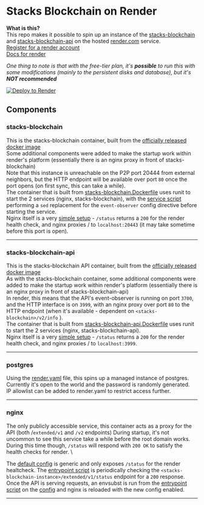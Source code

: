 # Stacks Blockchain on Render

**What is this?**\
This repo makes it possible to spin up an instance of the [stacks-blockchain](https://github.com/blockstack/stacks-blockchain) and [stacks-blockchain-api](https://github.com/hirosystems/stacks-blockchain-api) on the hosted [render.com](https://render.com) service. \
[Register for a render account](https://dashboard.render.com/register) \
[Docs for render](https://render.com/docs)


*One thing to note is that with the free-tier plan, it's **possible** to run this with some modifications (mainly to the persistent disks and database), but it's **NOT recommended***

[![Deploy to Render](https://render.com/images/deploy-to-render-button.svg)](https://render.com/deploy?repo=https://github.com/wileyj/render-stacks&branch=mocknet)


## Components
### stacks-blockchain
This is the stacks-blockchain container, built from the [officially released docker image](https://hub.docker.com/r/blockstack/stacks-blockchain/tags) \
Some additional components were added to make the startup work within render's platform (essentially there is an nginx proxy in front of stacks-blockchain) \
Note that this instance is unreachable on the P2P port 20444 from external neighbors, but the HTTP endpoint will be available over port `80` once the port opens (on first sync, this can take a while). \
The container that is built from [stacks-blockchain.Dockerfile](./stacks-blockchain.Dockerfile) uses runit to start the 2 services (nginx, stacks-blockchain), with the [service script](./unit-files/run/stacks-blockchain) performing a `sed` replacement for the `event-observer` config directive before starting the service. \
Nginx itself is a very [simple setup](./configs/nginx-stacks.conf) - `/status` returns a `200` for the render health check, and nginx proxies / to `localhost:20443` (it may take sometime before this port is open).

---

### stacks-blockchain-api
This is the stacks-blockchain API container, built from the [officially released docker image](https://hub.docker.com/r/hirosystems/stacks-blockchain-api/tags) \
As with the stacks-blockchain container, some additional components were added to make the startup work within render's platform (essentially there is an nginx proxy in front of stacks-blockchain-api) \
In render, this means that the API's event-observer is running on port `3700`, and the HTTP interface is on `3999`, with an nginx proxy over port `80` to the HTTP endpoint (when it's available - dependent on `<stacks-blockchain>/v2/info` ). \
The container that is built from [stacks-blockchain-api.Dockerfile](./stacks-blockchain-api.Dockerfile) uses runit to start the 2 services (nginx, stacks-blockchain-api). \
Nginx itself is a very [simple setup](./configs/nginx-api.conf) - `/status` returns a `200` for the render health check, and nginx proxies / to `localhost:3999`. 

---

### postgres
Using the [render.yaml](./render.yaml) file, this spins up a managed instance of postgres. Currently it's open to the world and the password is randomly generated. \
IP allowlist can be added to render.yaml to restrict access further. 

---

### nginx
The only publicly accessible service, this container acts as a proxy for the API (both /`extended/v1` and `/v2` endpoints)
During startup, it's not uncommon to see this service take a while before the root domain works.  \
During this time though, `/status` will respond with `200 OK` to satisfy the health checks for render. \

The [default config](configs/nginx-default.conf) is generic and only exposes `/status` for the render healtcheck. The [entrypoint script](scripts/nginx.sh) is periodically checking the `<stacks-blockchain-instance>/extended/v1/status` endpoint for a `200` response. \
Once the API is serving requests, an envsubst is run from the [entrypoint script](scripts/nginx.sh) on the [config](./configs/nginx.conf) and nginx is reloaded with the new config enabled. 
 
---

